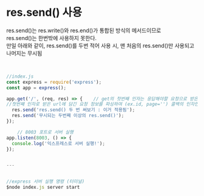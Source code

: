 # res.send() 사용
res.send()는 res.write()와 res.end()가 통합된 방식의 메서드이므로<br>
res.send()는 한번밖에 사용하지 못한다.
<br>
만일 아래와 같이, res.send()를 두번 적어 사용 시, 맨 처음의 res.send()만 사용되고 나머지는 무시됨

<br>

```js
//index.js
const express = require('express');
const app = express();

app.get('/', (req, res) => {    // get의 첫번째 인자는 응답해야할 요청으로 받은 url,
//첫번째 인자로 받은 url에 담긴 요청 정보를 파싱하여 (ex.id, page='') 콜백의 인자인 request 객체로 구성됨 
  res.send('res.send() 두 번 써보기 : 이거 적용됨');
  res.send('무시되는 두번째 이상의 res.send()');
});

    // 8003 포트로 서버 실행
app.listen(8003, () => {
  console.log('익스프레스로 서버 실행!');
});


---


//express 서버 실행 명령 (터미널)
$node index.js server start

```

